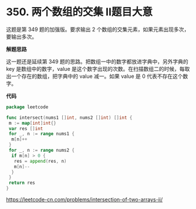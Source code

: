 # 350. 两个数组的交集 II**题目大意** 

这题是第 349 题的加强版。要求输出 2 个数组的交集元素，如果元素出现多次，要输出多次。

**解题思路**  

这一题还是延续第 349 题的思路。把数组一中的数字都放进字典中，另外字典的 key 是数组中的数字，value 是这个数字出现的次数。在扫描数组二的时候，每取出一个存在的数组，把字典中的 value 减一。如果 value 是 0 代表不存在这个数字。

**代码**  

```go
package leetcode

func intersect(nums1 []int, nums2 []int) []int {
 m := map[int]int{}
 var res []int
 for _, n := range nums1 {
  m[n]++
 }
 for _, n := range nums2 {
  if m[n] > 0 {
   res = append(res, n)
   m[n]--
  }
 }
 return res
}
```

https://leetcode-cn.com/problems/intersection-of-two-arrays-ii/